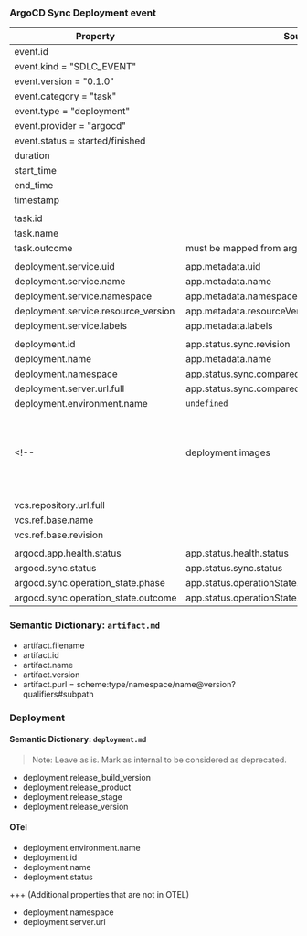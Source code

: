 ### ArgoCD Sync Deployment event

| Property | Source | in Dashboard used | 
|---|---|---|
| event.id  |   |
| event.kind = "SDLC_EVENT" |   | x 
| event.version = "0.1.0" | |  x
| event.category = "task" | |  x
| event.type = "deployment" | |  x
| event.provider = "argocd" | |  x
| event.status = started/finished | |  x
| duration | |  x
| start_time | |  x
| end_time | |  x
| timestamp | |  x
| | | |
| task.id | | -
| task.name | | -
| task.outcome | must be mapped from argocd.sync.status | x
| | | |
| deployment.service.uid | app.metadata.uid | x
| deployment.service.name | app.metadata.name | -
| deployment.service.namespace | app.metadata.namespace | -
| deployment.service.resource_version | app.metadata.resourceVersion | -
| deployment.service.labels | app.metadata.labels | -
| | | |
| deployment.id | app.status.sync.revision | -
| deployment.name | app.metadata.name | x
| deployment.namespace | app.status.sync.comparedTo.destination.namespace | x
| deployment.server.url.full | app.status.sync.comparedTo.destination.server | x
| deployment.environment.name | `undefined` | x
<!--| deployment.images | app.status.summary.images, Note: This is a list of images. Should be `expanded` to create `artifact.*` properties. Currently, expand operation is not supported by OpenPipeline. | - -->
| | | |
| vcs.repository.url.full | | x
| vcs.ref.base.name | | -
| vcs.ref.base.revision | | x
| | | |
| argocd.app.health.status | app.status.health.status | x
| argocd.sync.status | app.status.sync.status |  x
| argocd.sync.operation_state.phase | app.status.operationState.phase | x
| argocd.sync.operation_state.outcome | app.status.operationState.message | -

### Semantic Dictionary: `artifact.md`

- artifact.filename
- artifact.id
- artifact.name
- artifact.version
- artifact.purl = scheme:type/namespace/name@version?qualifiers#subpath


### Deployment
#### Semantic Dictionary: `deployment.md`

> Note: Leave as is. Mark as internal to be considered as deprecated.

- deployment.release_build_version	
- deployment.release_product
- deployment.release_stage
- deployment.release_version

#### OTel

- deployment.environment.name
- deployment.id
- deployment.name
- deployment.status

+++ (Additional properties that are not in OTEL)
- deployment.namespace
- deployment.server.url
